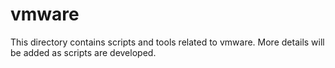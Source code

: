 # vmware

This directory contains scripts and tools related to vmware. More details will be added as scripts are developed.
